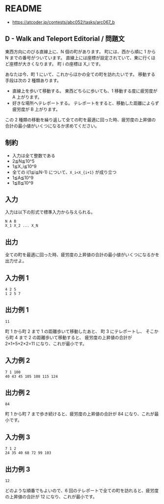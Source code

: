 # README
- <https://atcoder.jp/contests/abc052/tasks/arc067_b>
## D - Walk and Teleport Editorial / 問題文

東西方向にのびる直線上に、N 個の町があります。
町には、西から順に 1 から N までの番号がついています。
直線上には座標が設定されていて、東に行くほど座標が大きくなります。
町 i の座標は X_i です。

あなたは今、町 1 にいて、これからほかの全ての町を訪れたいです。
移動する手段は次の 2 種類あります。

* 直線上を歩いて移動する。 東西どちらに歩いても、1 移動する度に疲労度が A 上がります。
* 好きな場所へテレポートする。 テレポートをすると、移動した距離によらず疲労度が B 上がります。

この 2 種類の移動を繰り返して全ての町を最適に回った時、疲労度の上昇値の合計の最小値がいくつになるか求めてください。
## 制約
* 入力は全て整数である
* 2≦N≦10^5
* 1≦X_i≦10^9
* 全ての i(1≦i≦N-1) について、`X_i<X_{i+1}` が成り立つ
* 1≦A≦10^9
* 1≦B≦10^9
## 入力
入力は以下の形式で標準入力から与えられる。

```
N A B
X_1 X_2 ... X_N
```
## 出力
全ての町を最適に回った時、疲労度の上昇値の合計の最小値がいくつになるかを出力せよ。
## 入力例 1
```
4 2 5
1 2 5 7
```
## 出力例 1
```
11
```

町 1 から町 2 まで 1 の距離歩いて移動したあと、
町 3 にテレポートし、
そこから町 4 まで 2 の距離歩いて移動すると、
疲労度の上昇値の合計が 2×1+5+2×2=11 になり、これが最小です。
## 入力例 2
```
7 1 100
40 43 45 105 108 115 124
```
## 出力例 2
```
84
```

町 1 から町 7 まで歩き続けると、疲労度の上昇値の合計が 84 になり、これが最小です。
## 入力例 3
```
7 1 2
24 35 40 68 72 99 103
```
## 出力例 3
```
12
```

どのような順番でもよいので、6 回のテレポートで全ての町を訪れると、疲労度の上昇値の合計が 12 になり、これが最小です。
